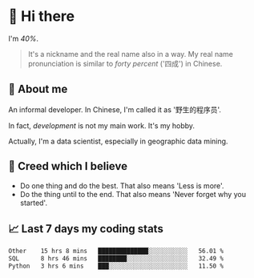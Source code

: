 # 👋 Hi there

I'm *40%*.

> It's a nickname and the real name also in a way.
> My real name pronunciation is similar to *forty percent* ('四成') in Chinese.

## :speech_balloon: About me

An informal developer. In Chinese, I'm called it as '野生的程序员'.

In fact, _development_ is not my main work. It's my hobby.

Actually, I'm a data scientist, especially in geographic data mining.

## :see_no_evil: Creed which I believe

- Do one thing and do the best. That also means 'Less is more'.
- Do the thing until to the end. That also means 'Never forget why you started'.

## :chart_with_upwards_trend: Last 7 days my coding stats

<!--START_SECTION:waka-->

```txt
Other    15 hrs 8 mins   ██████████████░░░░░░░░░░░   56.01 %
SQL      8 hrs 46 mins   ████████░░░░░░░░░░░░░░░░░   32.49 %
Python   3 hrs 6 mins    ███░░░░░░░░░░░░░░░░░░░░░░   11.50 %
```

<!--END_SECTION:waka-->
